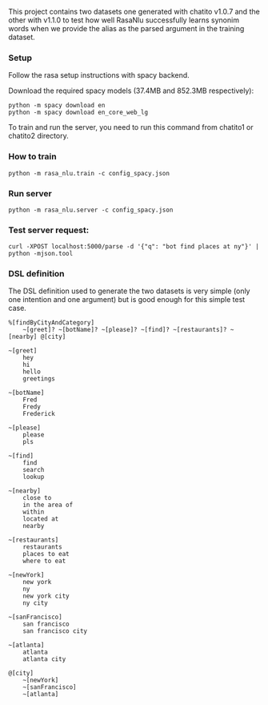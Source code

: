 
This project contains two datasets one generated with chatito v1.0.7 and the other with v1.1.0 to test how well RasaNlu successfully learns synonim words when we provide the alias as the parsed argument in the training dataset.

### Setup

Follow the rasa setup instructions with spacy backend.

Download the required spacy models (37.4MB and 852.3MB respectively):

```
python -m spacy download en
python -m spacy download en_core_web_lg 

```

To train and run the server, you need to run this command from chatito1 or chatito2 directory.

### How to train

```
python -m rasa_nlu.train -c config_spacy.json

```

### Run server

```
python -m rasa_nlu.server -c config_spacy.json

```

### Test server request:

```
curl -XPOST localhost:5000/parse -d '{"q": "bot find places at ny"}' | python -mjson.tool

```

### DSL definition
The DSL definition used to generate the two datasets is very simple (only one intention and one argument) but is good enough for this simple test case.

```
%[findByCityAndCategory]
    ~[greet]? ~[botName]? ~[please]? ~[find]? ~[restaurants]? ~[nearby] @[city]

~[greet]
    hey
    hi
    hello
    greetings

~[botName]
    Fred
    Fredy
    Frederick

~[please]
    please
    pls

~[find]
    find
    search
    lookup

~[nearby]
    close to
    in the area of
    within
    located at
    nearby

~[restaurants]
    restaurants
    places to eat
    where to eat

~[newYork]
    new york
    ny
    new york city
    ny city

~[sanFrancisco]
    san francisco
    san francisco city

~[atlanta]
    atlanta
    atlanta city

@[city]
    ~[newYork]
    ~[sanFrancisco]
    ~[atlanta]
```
